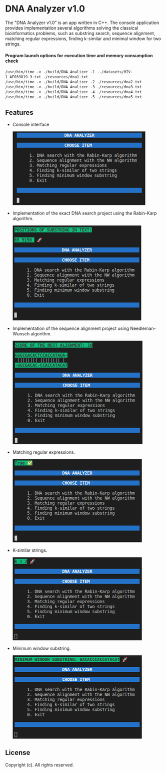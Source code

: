 # DNA Analyzer v1.0
The "DNA Analyzer v1.0" is an app written in C++. The console application provides implementation several algorithms solving the classical bioinformatics problems, such as substring search, sequence alignment, matching regular expressions, finding k-similar and minimal window for two strings.

#### Program launch options for execution time and memory consumption check

```
/usr/bin/time -v ./build/DNA_Analizer -1 ../datasets/HIV-1_AF033819.3.txt ./resources/dna1.txt
/usr/bin/time -v ./build/DNA_Analizer -2 ./resources/dna2.txt
/usr/bin/time -v ./build/DNA_Analizer -3 ./resources/dna3.txt
/usr/bin/time -v ./build/DNA_Analizer -4 ./resources/dna4.txt
/usr/bin/time -v ./build/DNA_Analizer -5 ./resources/dna5.txt
```

## Features
- Console interface

  ![DNA Analyzer Console Screenshot](./docs/images/DNA_Analizer_console.png)

- Implementation of the exact DNA search project using the Rabin-Karp algorithm.

  ![Rabin-Karp Screenshot](./docs/images/Rabin_Karp.png)

- Implementation of the sequence alignment project using Needleman-Wunsch algorithm.

  ![Needleman-Wunsch Screenshot](./docs/images/Needleman_Wunsch.png)

- Matching regular expressions.

  ![Regex Screenshot](./docs/images/regex.png)

- K-similar strings.

  ![K-similar Screenshot](./docs/images/k_similar.png)

- Minimum window substring.

  ![Minimum Window Screenshot](./docs/images/min_window.png)

## License
Copyright (c). All rights reserved.
